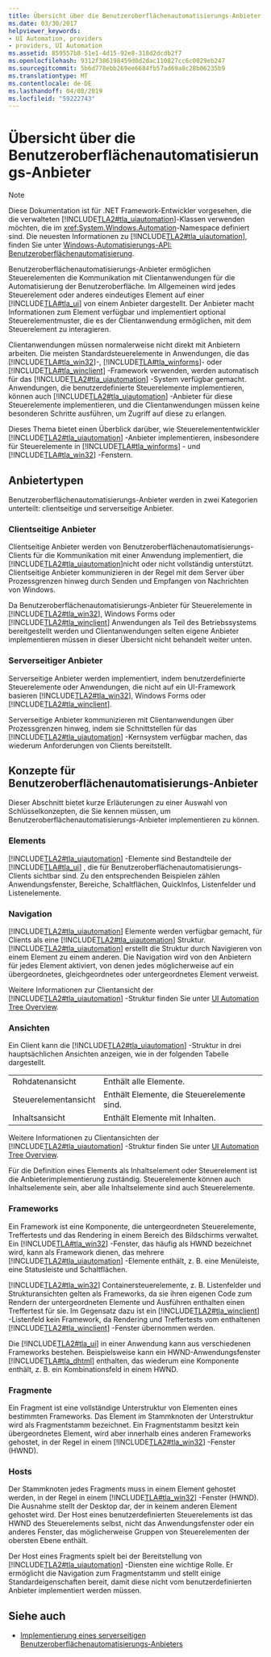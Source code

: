 ```yaml
---
title: Übersicht über die Benutzeroberflächenautomatisierungs-Anbieter
ms.date: 03/30/2017
helpviewer_keywords:
- UI Automation, providers
- providers, UI Automation
ms.assetid: 859557b8-51e1-4d15-92e8-318d2dcdb2f7
ms.openlocfilehash: 9312f386198459d0d2dac110827cc6c0029eb247
ms.sourcegitcommit: 5b6d778ebb269ee6684fb57ad69a8c28b06235b9
ms.translationtype: MT
ms.contentlocale: de-DE
ms.lasthandoff: 04/08/2019
ms.locfileid: "59222743"
---
```

# <a name="ui-automation-providers-overview"></a>Übersicht über die Benutzeroberflächenautomatisierungs-Anbieter
> [!NOTE]
>  Diese Dokumentation ist für .NET Framework-Entwickler vorgesehen, die die verwalteten [!INCLUDE[TLA2#tla_uiautomation](../../../includes/tla2sharptla-uiautomation-md.md)]-Klassen verwenden möchten, die im <xref:System.Windows.Automation>-Namespace definiert sind. Die neuesten Informationen zu [!INCLUDE[TLA2#tla_uiautomation](../../../includes/tla2sharptla-uiautomation-md.md)], finden Sie unter [Windows-Automatisierungs-API: Benutzeroberflächenautomatisierung](https://go.microsoft.com/fwlink/?LinkID=156746).  
  
 Benutzeroberflächenautomatisierungs-Anbieter ermöglichen Steuerelementen die Kommunikation mit Clientanwendungen für die Automatisierung der Benutzeroberfläche. Im Allgemeinen wird jedes Steuerelement oder anderes eindeutiges Element auf einer [!INCLUDE[TLA#tla_ui](../../../includes/tlasharptla-ui-md.md)] von einem Anbieter dargestellt. Der Anbieter macht Informationen zum Element verfügbar und implementiert optional Steuerelementmuster, die es der Clientanwendung ermöglichen, mit dem Steuerelement zu interagieren.  
  
 Clientanwendungen müssen normalerweise nicht direkt mit Anbietern arbeiten. Die meisten Standardsteuerelemente in Anwendungen, die das [!INCLUDE[TLA#tla_win32](../../../includes/tlasharptla-win32-md.md)]-, [!INCLUDE[TLA#tla_winforms](../../../includes/tlasharptla-winforms-md.md)]- oder [!INCLUDE[TLA#tla_winclient](../../../includes/tlasharptla-winclient-md.md)] -Framework verwenden, werden automatisch für das [!INCLUDE[TLA2#tla_uiautomation](../../../includes/tla2sharptla-uiautomation-md.md)] -System verfügbar gemacht. Anwendungen, die benutzerdefinierte Steuerelemente implementieren, können auch [!INCLUDE[TLA2#tla_uiautomation](../../../includes/tla2sharptla-uiautomation-md.md)] -Anbieter für diese Steuerelemente implementieren, und die Clientanwendungen müssen keine besonderen Schritte ausführen, um Zugriff auf diese zu erlangen.  
  
 Dieses Thema bietet einen Überblick darüber, wie Steuerelemententwickler [!INCLUDE[TLA2#tla_uiautomation](../../../includes/tla2sharptla-uiautomation-md.md)] -Anbieter implementieren, insbesondere für Steuerelemente in [!INCLUDE[TLA#tla_winforms](../../../includes/tlasharptla-winforms-md.md)] - und [!INCLUDE[TLA#tla_win32](../../../includes/tlasharptla-win32-md.md)] -Fenstern.  
  
<a name="Types_of_Providers"></a>   
## <a name="types-of-providers"></a>Anbietertypen  
 Benutzeroberflächenautomatisierungs-Anbieter werden in zwei Kategorien unterteilt: clientseitige und serverseitige Anbieter.  
  
### <a name="client-side-providers"></a>Clientseitige Anbieter  
 Clientseitige Anbieter werden von Benutzeroberflächenautomatisierungs-Clients für die Kommunikation mit einer Anwendung implementiert, die [!INCLUDE[TLA2#tla_uiautomation](../../../includes/tla2sharptla-uiautomation-md.md)]nicht oder nicht vollständig unterstützt. Clientseitige Anbieter kommunizieren in der Regel mit dem Server über Prozessgrenzen hinweg durch Senden und Empfangen von Nachrichten von Windows.  
  
 Da Benutzeroberflächenautomatisierungs-Anbieter für Steuerelemente in [!INCLUDE[TLA2#tla_win32](../../../includes/tla2sharptla-win32-md.md)], Windows Forms oder [!INCLUDE[TLA2#tla_winclient](../../../includes/tla2sharptla-winclient-md.md)] Anwendungen als Teil des Betriebssystems bereitgestellt werden und Clientanwendungen selten eigene Anbieter implementieren müssen in dieser Übersicht nicht behandelt weiter unten.  
  
### <a name="server-side-providers"></a>Serverseitiger Anbieter  
 Serverseitige Anbieter werden implementiert, indem benutzerdefinierte Steuerelemente oder Anwendungen, die nicht auf ein UI-Framework basieren [!INCLUDE[TLA2#tla_win32](../../../includes/tla2sharptla-win32-md.md)], Windows Forms oder [!INCLUDE[TLA2#tla_winclient](../../../includes/tla2sharptla-winclient-md.md)].  
  
 Serverseitige Anbieter kommunizieren mit Clientanwendungen über Prozessgrenzen hinweg, indem sie Schnittstellen für das [!INCLUDE[TLA2#tla_uiautomation](../../../includes/tla2sharptla-uiautomation-md.md)] -Kernsystem verfügbar machen, das wiederum Anforderungen von Clients bereitstellt.  
  
<a name="AutomationProviderConcepts"></a>   
## <a name="ui-automation-provider-concepts"></a>Konzepte für Benutzeroberflächenautomatisierungs-Anbieter  
 Dieser Abschnitt bietet kurze Erläuterungen zu einer Auswahl von Schlüsselkonzepten, die Sie kennen müssen, um Benutzeroberflächenautomatisierungs-Anbieter implementieren zu können.  
  
### <a name="elements"></a>Elements  
 [!INCLUDE[TLA2#tla_uiautomation](../../../includes/tla2sharptla-uiautomation-md.md)] -Elemente sind Bestandteile der [!INCLUDE[TLA#tla_ui](../../../includes/tlasharptla-ui-md.md)] , die für Benutzeroberflächenautomatisierungs-Clients sichtbar sind. Zu den entsprechenden Beispielen zählen Anwendungsfenster, Bereiche, Schaltflächen, QuickInfos, Listenfelder und Listenelemente.  
  
### <a name="navigation"></a>Navigation  
 [!INCLUDE[TLA2#tla_uiautomation](../../../includes/tla2sharptla-uiautomation-md.md)] Elemente werden verfügbar gemacht, für Clients als eine [!INCLUDE[TLA2#tla_uiautomation](../../../includes/tla2sharptla-uiautomation-md.md)] Struktur. [!INCLUDE[TLA2#tla_uiautomation](../../../includes/tla2sharptla-uiautomation-md.md)] erstellt die Struktur durch Navigieren von einem Element zu einem anderen. Die Navigation wird von den Anbietern für jedes Element aktiviert, von denen jedes möglicherweise auf ein übergeordnetes, gleichgeordnetes oder untergeordnetes Element verweist.  
  
 Weitere Informationen zur Clientansicht der [!INCLUDE[TLA2#tla_uiautomation](../../../includes/tla2sharptla-uiautomation-md.md)] -Struktur finden Sie unter [UI Automation Tree Overview](../../../docs/framework/ui-automation/ui-automation-tree-overview.md).  
  
### <a name="views"></a>Ansichten  
 Ein Client kann die [!INCLUDE[TLA2#tla_uiautomation](../../../includes/tla2sharptla-uiautomation-md.md)] -Struktur in drei hauptsächlichen Ansichten anzeigen, wie in der folgenden Tabelle dargestellt.  
  
|||  
|-|-|  
|Rohdatenansicht|Enthält alle Elemente.|  
|Steuerelementansicht|Enthält Elemente, die Steuerelemente sind.|  
|Inhaltsansicht|Enthält Elemente mit Inhalten.|  
  
 Weitere Informationen zu Clientansichten der [!INCLUDE[TLA2#tla_uiautomation](../../../includes/tla2sharptla-uiautomation-md.md)] -Struktur finden Sie unter [UI Automation Tree Overview](../../../docs/framework/ui-automation/ui-automation-tree-overview.md).  
  
 Für die Definition eines Elements als Inhaltselement oder Steuerelement ist die Anbieterimplementierung zuständig. Steuerelemente können auch Inhaltselemente sein, aber alle Inhaltselemente sind auch Steuerelemente.  
  
### <a name="frameworks"></a>Frameworks  
 Ein Framework ist eine Komponente, die untergeordneten Steuerelemente, Treffertests und das Rendering in einem Bereich des Bildschirms verwaltet. Ein [!INCLUDE[TLA#tla_win32](../../../includes/tlasharptla-win32-md.md)] -Fenster, das häufig als HWND bezeichnet wird, kann als Framework dienen, das mehrere [!INCLUDE[TLA2#tla_uiautomation](../../../includes/tla2sharptla-uiautomation-md.md)] -Elemente enthält, z. B. eine Menüleiste, eine Statusleiste und Schaltflächen.  
  
 [!INCLUDE[TLA2#tla_win32](../../../includes/tla2sharptla-win32-md.md)] Containersteuerelemente, z. B. Listenfelder und Strukturansichten gelten als Frameworks, da sie ihren eigenen Code zum Rendern der untergeordneten Elemente und Ausführen enthalten einen Treffertest für sie. Im Gegensatz dazu ist ein [!INCLUDE[TLA2#tla_winclient](../../../includes/tla2sharptla-winclient-md.md)] -Listenfeld kein Framework, da Rendering und Treffertests vom enthaltenen [!INCLUDE[TLA2#tla_winclient](../../../includes/tla2sharptla-winclient-md.md)] -Fenster übernommen werden.  
  
 Die [!INCLUDE[TLA2#tla_ui](../../../includes/tla2sharptla-ui-md.md)] in einer Anwendung kann aus verschiedenen Frameworks bestehen. Beispielsweise kann ein HWND-Anwendungsfenster [!INCLUDE[TLA#tla_dhtml](../../../includes/tlasharptla-dhtml-md.md)] enthalten, das wiederum eine Komponente enthält, z. B. ein Kombinationsfeld in einem HWND.  
  
### <a name="fragments"></a>Fragmente  
 Ein Fragment ist eine vollständige Unterstruktur von Elementen eines bestimmten Frameworks. Das Element im Stammknoten der Unterstruktur wird als Fragmentstamm bezeichnet. Ein Fragmentstamm besitzt kein übergeordnetes Element, wird aber innerhalb eines anderen Frameworks gehostet, in der Regel in einem [!INCLUDE[TLA2#tla_win32](../../../includes/tla2sharptla-win32-md.md)] -Fenster (HWND).  
  
### <a name="hosts"></a>Hosts  
 Der Stammknoten jedes Fragments muss in einem Element gehostet werden, in der Regel in einem [!INCLUDE[TLA#tla_win32](../../../includes/tlasharptla-win32-md.md)] -Fenster (HWND). Die Ausnahme stellt der Desktop dar, der in keinem anderen Element gehostet wird. Der Host eines benutzerdefinierten Steuerelements ist das HWND des Steuerelements selbst, nicht das Anwendungsfenster oder ein anderes Fenster, das möglicherweise Gruppen von Steuerelementen der obersten Ebene enthält.  
  
 Der Host eines Fragments spielt bei der Bereitstellung von [!INCLUDE[TLA2#tla_uiautomation](../../../includes/tla2sharptla-uiautomation-md.md)] -Diensten eine wichtige Rolle. Er ermöglicht die Navigation zum Fragmentstamm und stellt einige Standardeigenschaften bereit, damit diese nicht vom benutzerdefinierten Anbieter implementiert werden müssen.  
  
## <a name="see-also"></a>Siehe auch

- [Implementierung eines serverseitigen Benutzeroberflächenautomatisierungs-Anbieters](../../../docs/framework/ui-automation/server-side-ui-automation-provider-implementation.md)
